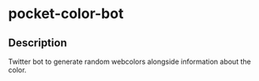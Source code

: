 # pocket-color-bot

## Description
Twitter bot to generate random webcolors alongside information about the color.
